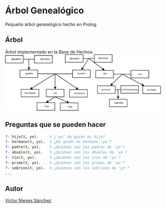 # Árbol Genealógico
Pequeño árbol genealógico hecho en Prolog.

## Árbol
Árbol implementado en la Base de Hechos:
![Árbol Genealógico de ejemplo](/Arbol-Genealogico/arbol.png)

## Preguntas que se pueden hacer
```Prolog
?- hijo(X, yo).		% ¿'yo' de quién es hijo?
?- hermano(X, yo).	% ¿De quién es hermano 'yo'?
?- padre(X, yo).	% ¿Quiénes son los padres de 'yo'?
?- abuelo(X, yo).	% ¿Quiénes son los abuelos de 'yo'?
?- tio(X, yo).		% ¿Quiénes son los tios de 'yo'?
?- primo(X, yo).	% ¿Quiénes son los primos de 'yo'?
?- sobrino(X, yo).	% ¿Quiénes son los sobrinos de 'yo'?
...
```
## Autor
[Victor Nieves Sánchez](https://twitter.com/VictorNS69)

